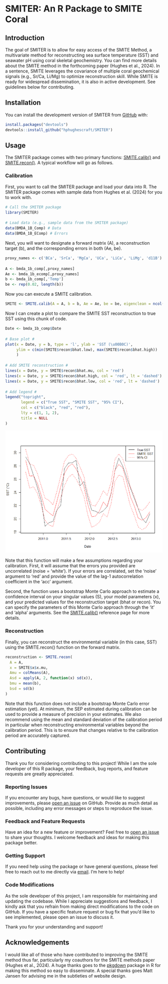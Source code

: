 
<!-- README.md is generated from README.Rmd. Please edit that file -->

# SMITER: An R Package to SMITE Coral

<!-- badges: start -->
<!-- badges: end -->

## Introduction

The goal of SMITER is to allow for easy access of the SMITE Method, a
multivariate method for reconstructing sea surface temperature (SST) and
seawater pH using coral skeletal geochemistry. You can find more details
about the SMITE method in the forthcoming paper (Hughes et al., 2024).
In a sentence, SMITE leverages the covariance of multiple coral
geochemical signals (e.g., Sr/Ca, Li/Mg) to optimize reconstruction
skill. While SMITE is ready for widespread dissemination, it is also in
active development. See guidelines below for contributing.

## Installation

You can install the development version of SMITER from
[GitHub](https://github.com/) with:

``` r
install.packages("devtools")
devtools::install_github("hphughescraft/SMITER")
```

## Usage

The SMITER package comes with two primary functions:
[SMITE.calib()](https://hphughescraft.github.io/SMITER/reference/SMITE.calib.html)
and
[SMITE.recon()](https://hphughescraft.github.io/SMITER/reference/SMITE.recon.html).
A typical workflow will go as follows.

### Calibration

First, you want to call the SMITER package and load your data into R.
The SMITER package comes with sample data from Hughes et al. (2024) for
you to work with.

``` r
# Call the SMITER package
library(SMITER) 

# Load data (e.g., sample data from the SMITER package)
data(BMDA_1B_Comp) # Data
data(BMDA_1B_EComp) # Errors
```

Next, you will want to designate a forward matrix (A), a reconstruction
target (b), and the corresponding errors in both (Ae, be).

``` r
proxy_names <- c('BCa', 'SrCa', 'MgCa', 'UCa', 'LiCa', 'LiMg', 'd11B')

A <- bmda_1b_comp[,proxy_names]
Ae <- bmda_1b_ecomp[,proxy_names]
b <- bmda_1b_comp[,'Temp']
be <- rep(0.02, length(b))
```

Now you can execute a SMITE calibration.

``` r
SMITE <- SMITE.calib(A = A, b = b, Ae = Ae, be = be, eigenclean = ncol(A))
```

Now I can create a plot to compare the SMITE SST reconstruction to true
SST using this chunk of code.

``` r
Date <- bmda_1b_comp$Date

# Base plot #
plot(x = Date, y = b, type = 'l', ylab = 'SST (\u00B0C)', 
     ylim = c(min(SMITE$recon$bhat.low), max(SMITE$recon$bhat.high))
     )
     
# Add SMITE reconstruction # 
lines(x = Date, y = SMITE$recon$bhat.mu, col = 'red')
lines(x = Date, y = SMITE$recon$bhat.high, col = 'red', lt = 'dashed')
lines(x = Date, y = SMITE$recon$bhat.low, col = 'red', lt = 'dashed')

# Add legend #
legend("topright", 
       legend = c("True SST", "SMITE SST", "95% CI"), 
       col = c("black", "red", "red"),
       lty = c(1, 1, 2),
       title = NULL
)
```

![](man/figures/README-SMITE_SampleRecon.png)

Note that this function will make a few assumptions regarding your
calibration. First, it will assume that the errors you provided are
uncorrelated (noise = ‘white’). If your errors are correlated, set the
‘noise’ argument to ‘red’ and provide the value of the lag-1
autocorrelation coefficient in the ‘acc’ argument.

Second, the function uses a bootstrap Monte Carlo approach to estimate a
confidence interval on your singular values (S), your model parameters
(x), and your predicted values for the reconstruction target (bhat or
recon). You can specify the parameters of this Monte Carlo approach
through the ‘it’ and ‘alpha’ arguments. See the
[SMITE.calib()](https://hphughescraft.github.io/SMITER/reference/SMITE.calib.html)
reference page for more details.

### Reconstruction

Finally, you can reconstruct the environmental variable (in this case,
SST) using the SMITE.recon() function on the forward matrix.

``` r
reconstruction <- SMITE.recon(
  A = A,
  x = SMITE$x$x.mu,
  Amu = colMeans(A),
  Asd = apply(A, 2, function(x) sd(x)),
  bmu = mean(b),
  bsd = sd(b)
)
```

Note that this function does not include a bootstrap Monte Carlo error
estimation (yet). At minimum, the SEP estimated during calibration can
be used to provide a measure of precision in your estimates. We also
recommend using the mean and standard deviation of the calibration
period in particular when reconstructing environmental variables beyond
the calibration period. This is to ensure that changes relative to the
calibration period are accurately captured.

## Contributing

Thank you for considering contributing to this project! While I am the
sole developer of this R package, your feedback, bug reports, and
feature requests are greatly appreciated.

### Reporting Issues

If you encounter any bugs, have questions, or would like to suggest
improvements, please [open an
issue](https://github.com/hphughescraft/your-package-name/issues) on
GitHub. Provide as much detail as possible, including any error messages
or steps to reproduce the issue.

### Feedback and Feature Requests

Have an idea for a new feature or improvement? Feel free to [open an
issue](https://github.com/hphughescraft/your-package-name/issues) to
share your thoughts. I welcome feedback and ideas for making this
package better.

### Getting Support

If you need help using the package or have general questions, please
feel free to reach out to me directly via
[email](mailto:your@email.com). I’m here to help!

### Code Modifications

As the sole developer of this project, I am responsible for maintaining
and updating the codebase. While I appreciate suggestions and feedback,
I kindly ask that you refrain from making direct modifications to the
code on GitHub. If you have a specific feature request or bug fix that
you’d like to see implemented, please open an issue to discuss it.

Thank you for your understanding and support!

## Acknowledgements

I would like all of those who have contributed to improving the SMITE
method thus far, particularly my coauthors for the SMITE methods paper
(Hughes et al., 2024). A huge thanks goes to the
[pkgdown](https://pkgdown.r-lib.org/) package in R for making this
method so easy to disseminate. A special thanks goes Matt Jansen for
advising me in the subtleties of website design.
